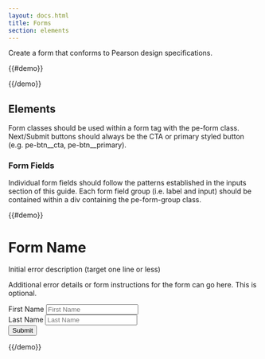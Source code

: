 ```yaml
---
layout: docs.html
title: Forms
section: elements
---
```


Create a form that conforms to Pearson design specifications.

{{#demo}}
<form class="pe-form">

</form>
{{/demo}}

## Elements

Form classes should be used within a form tag with the pe-form class.  Next/Submit buttons should always be the CTA or primary styled button (e.g. pe-btn__cta, pe-btn__primary).

<aside>
  <h3 class="pe-title">Form Fields</h3>
  <p>Individual form fields should follow the patterns established in the inputs section of this guide.  Each form field group (i.e. label and input) should be contained
  within a div containing the pe-form-group class.</p>
</aside>

{{#demo}}
<form class="pe-form">
  <h1 class="pe-form--name-bold">Form Name</h1>
  <p class="pe-form--error">Initial error description (target one line or less)</p>
  <p class="pe-form--desc">Additional error details or form instructions for the form can go here.  This is optional.</p>
  <div class="pe-form--group">
    <label class="pe-textLabelInput__label" for="a">First Name</label>
    <input type="text" class="pe-textInput" id="a" placeholder="First Name">
    <span class="pe-input_underline"></span>
  </div>
  <div class="pe-form--group">
    <label class="pe-textLabelInput__label" for="b">Last Name</label>
    <input type="text" class="pe-textInput" id="b" placeholder="Last Name">
    <span class="pe-input_underline"></span>
  </div>
  <button class="pe-btn__cta">Submit</button>
</form>
{{/demo}}

